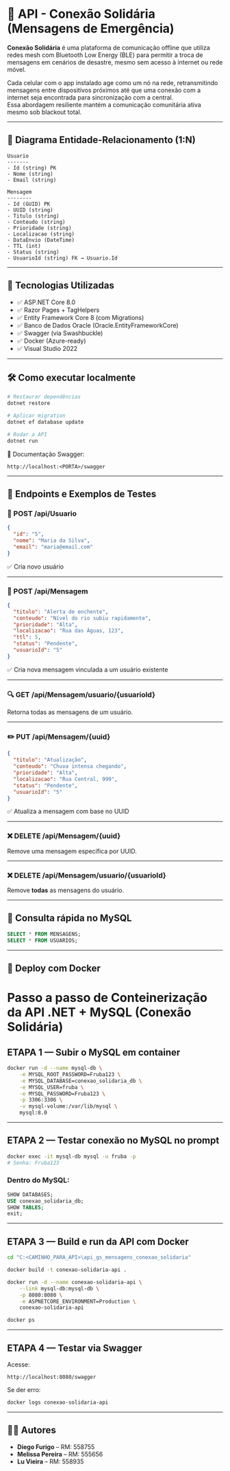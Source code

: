 
# 📡 API - Conexão Solidária (Mensagens de Emergência)

**Conexão Solidária** é uma plataforma de comunicação offline que utiliza redes mesh com Bluetooth Low Energy (BLE) para permitir a troca de mensagens em cenários de desastre, mesmo sem acesso à internet ou rede móvel.

Cada celular com o app instalado age como um nó na rede, retransmitindo mensagens entre dispositivos próximos até que uma conexão com a internet seja encontrada para sincronização com a central.  
Essa abordagem resiliente mantém a comunicação comunitária ativa mesmo sob blackout total.

---

## 🧩 Diagrama Entidade-Relacionamento (1:N)

```
Usuario
-------
- Id (string) PK
- Nome (string)
- Email (string)

Mensagem
--------
- Id (GUID) PK
- UUID (string)
- Titulo (string)
- Conteudo (string)
- Prioridade (string)
- Localizacao (string)
- DataEnvio (DateTime)
- TTL (int)
- Status (string)
- UsuarioId (string) FK → Usuario.Id
```

---

## 🚀 Tecnologias Utilizadas

- ✅ ASP.NET Core 8.0
- ✅ Razor Pages + TagHelpers
- ✅ Entity Framework Core 8 (com Migrations)
- ✅ Banco de Dados Oracle (Oracle.EntityFrameworkCore)
- ✅ Swagger (via Swashbuckle)
- ✅ Docker (Azure-ready)
- ✅ Visual Studio 2022

---

## 🛠 Como executar localmente

```bash
# Restaurar dependências
dotnet restore

# Aplicar migration
dotnet ef database update

# Rodar a API
dotnet run
```

📄 Documentação Swagger:
```
http://localhost:<PORTA>/swagger
```

---

## 🧪 Endpoints e Exemplos de Testes

### 📌 POST /api/Usuario

```json
{
  "id": "5",
  "nome": "Maria da Silva",
  "email": "maria@email.com"
}
```

✅ Cria novo usuário

---

### 📨 POST /api/Mensagem

```json
{
  "titulo": "Alerta de enchente",
  "conteudo": "Nível do rio subiu rapidamente",
  "prioridade": "Alta",
  "localizacao": "Rua das Águas, 123",
  "ttl": 5,
  "status": "Pendente",
  "usuarioId": "5"
}
```

✅ Cria nova mensagem vinculada a um usuário existente

---

### 🔍 GET /api/Mensagem/usuario/{usuarioId}

Retorna todas as mensagens de um usuário.

---

### ✏️ PUT /api/Mensagem/{uuid}

```json
{
  "titulo": "Atualização",
  "conteudo": "Chuva intensa chegando",
  "prioridade": "Alta",
  "localizacao": "Rua Central, 999",
  "status": "Pendente",
  "usuarioId": "5"
}
```

✅ Atualiza a mensagem com base no UUID

---

### ❌ DELETE /api/Mensagem/{uuid}

Remove uma mensagem específica por UUID.

---

### ❌ DELETE /api/Mensagem/usuario/{usuarioId}

Remove **todas** as mensagens do usuário.

---

## 🧾 Consulta rápida no MySQL

```sql
SELECT * FROM MENSAGENS;
SELECT * FROM USUARIOS;
```

---

## 🐳 Deploy com Docker

# Passo a passo de Conteinerização da API .NET + MySQL (Conexão Solidária)

## ETAPA 1 — Subir o MySQL em container

```bash
docker run -d --name mysql-db \
    -e MYSQL_ROOT_PASSWORD=Fruba123 \
    -e MYSQL_DATABASE=conexao_solidaria_db \
    -e MYSQL_USER=fruba \
    -e MYSQL_PASSWORD=Fruba123 \
    -p 3306:3306 \
    -v mysql-volume:/var/lib/mysql \
    mysql:8.0
```

---

## ETAPA 2 — Testar conexão no MySQL no prompt

```bash
docker exec -it mysql-db mysql -u fruba -p
# Senha: Fruba123
```

### Dentro do MySQL:

```sql
SHOW DATABASES;
USE conexao_solidaria_db;
SHOW TABLES;
exit;
```

---

## ETAPA 3 — Build e run da API com Docker

```bash
cd "C:<CAMINHO_PARA_API>\api_gs_mensagens_conexao_solidaria"

docker build -t conexao-solidaria-api .

docker run -d --name conexao-solidaria-api \
    --link mysql-db:mysql-db \
    -p 8080:8080 \
    -e ASPNETCORE_ENVIRONMENT=Production \
    conexao-solidaria-api

docker ps
```

---

## ETAPA 4 — Testar via Swagger

Acesse:

```
http://localhost:8080/swagger
```

Se der erro:

```bash
docker logs conexao-solidaria-api
```

---

## 👨‍💻 Autores

- **Diego Furigo** – RM: 558755  
- **Melissa Pereira** – RM: 555656  
- **Lu Vieira** – RM: 558935  
